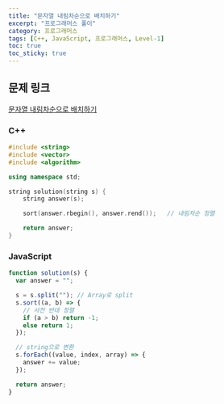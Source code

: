 ```yaml
---
title: "문자열 내림차순으로 배치하기"
excerpt: "프로그래머스 풀이"
category: 프로그래머스
tags: [C++, JavaScript, 프로그래머스, Level-1]
toc: true
toc_sticky: true
---
```


## 문제 링크

[문자열 내림차순으로 배치하기](https://programmers.co.kr/learn/courses/30/lessons/12917)

### C++

```cpp
#include <string>
#include <vector>
#include <algorithm>

using namespace std;

string solution(string s) {
    string answer(s);

    sort(answer.rbegin(), answer.rend());   // 내림차순 정렬

    return answer;
}
```

### JavaScript

```js
function solution(s) {
  var answer = "";

  s = s.split(""); // Array로 split
  s.sort((a, b) => {
    // 사전 반대 정렬
    if (a > b) return -1;
    else return 1;
  });

  // string으로 변환
  s.forEach((value, index, array) => {
    answer += value;
  });

  return answer;
}
```

